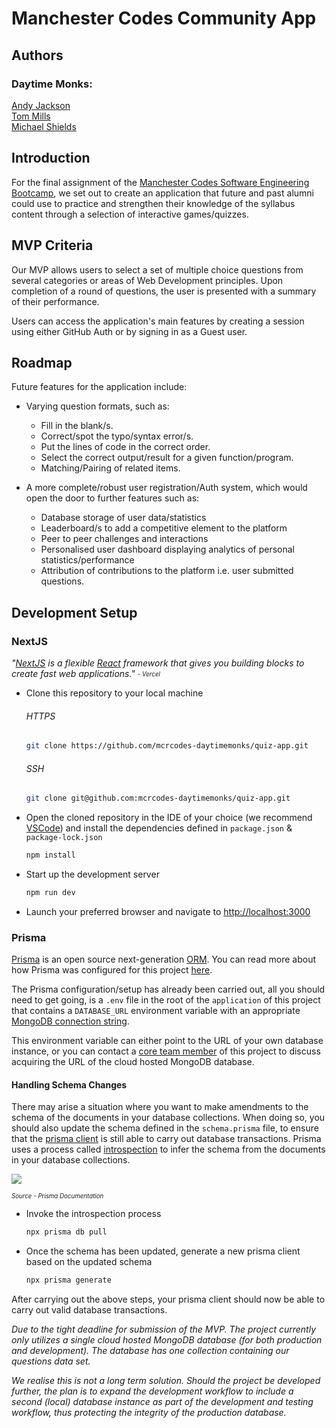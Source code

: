 # Manchester Codes Community App

## Authors
### Daytime Monks: 
[Andy Jackson](https://github.com/andyja)  
[Tom Mills](https://github.com/tdot124)  
[Michael Shields](https://github.com/mike-shields-dev)

## Introduction

For the final assignment of the [Manchester Codes Software Engineering Bootcamp](https://www.manchestercodes.com/courses/bootcamp?gclid=CjwKCAjwzY2bBhB6EiwAPpUpZtKmQAw5sFDAxo4rOrP8J8R874Nm5ivEdzg_04ADAzxy12jAaoqhkhoC2xgQAvD_BwE), we set out to create an application that future and past alumni could use to practice and strengthen their knowledge of the syllabus content through a selection of interactive games/quizzes.  

## MVP Criteria

Our MVP allows users to select a set of multiple choice questions from several categories or areas of Web Development principles. Upon completion of a round of questions, the user is presented with a summary of their performance. 

Users can access the application's main features by creating a session using either GitHub Auth or by signing in as a Guest user. 

## Roadmap

Future features for the application include: 
* Varying question formats, such as: 
    - Fill in the blank/s. 
    - Correct/spot the typo/syntax error/s.
    - Put the lines of code in the correct order.
    - Select the correct output/result for a given function/program.
    - Matching/Pairing of related items.
  
* A more complete/robust user registration/Auth system, which would open the door to further features such as:
    - Database storage of user data/statistics
    - Leaderboard/s to add a competitive element to the platform
    - Peer to peer challenges and interactions
    - Personalised user dashboard displaying analytics of personal statistics/performance
    - Attribution of contributions to the platform i.e. user submitted questions.

## Development Setup

### NextJS

*"[NextJS](https://nextjs.org/learn/foundations/about-nextjs/what-is-nextjs) is a flexible [React](https://reactjs.org/) framework that gives you building blocks to create fast web applications."* <sub><sup><i> - Vercel </i></sup></sub>


- Clone this repository to your local machine  
    ###### HTTPS 
     ```bash
    git clone https://github.com/mcrcodes-daytimemonks/quiz-app.git
    ```
    ###### SSH
    ```bash
    git clone git@github.com:mcrcodes-daytimemonks/quiz-app.git
    ```
- Open the cloned repository in the IDE of your choice (we recommend [VSCode](https://code.visualstudio.com/)) and install the dependencies defined in `package.json` & `package-lock.json`
  
    ```bash
    npm install
    ```
- Start up the development server
  
    ```bash
    npm run dev
    ```
- Launch your preferred browser and navigate to [http://localhost:3000](http://localhost:3000)

### Prisma

[Prisma](https://www.prisma.io/) is an open source next-generation [ORM](https://en.wikipedia.org/wiki/Object%E2%80%93relational_mapping). You can read more about how Prisma was configured for this project [here](https://www.prisma.io/docs/getting-started/setup-prisma/start-from-scratch/mongodb-typescript-mongodb).

The Prisma configuration/setup has already been carried out, all you should need to get going, is a `.env` file in the root of the `application` of this project that contains a `DATABASE_URL` environment variable with an appropriate [MongoDB connection string](https://www.mongodb.com/docs/manual/reference/connection-string/). 

This environment variable can either point to the URL of your own database instance, or you can contact a [core team member](#authors) of this project to discuss acquiring the URL of the cloud hosted MongoDB database.

#### Handling Schema Changes

There may arise a situation where you want to make amendments to the schema of the documents in your database collections. When doing so, you should also update the schema defined in the `schema.prisma` file, to ensure that the [prisma client](https://www.prisma.io/docs/concepts/components/prisma-client) is still able to carry out database transactions. Prisma uses a process called [introspection](https://www.prisma.io/docs/concepts/components/introspection) to infer the schema from the documents in your database collections. 

![](https://res.cloudinary.com/prismaio/image/upload/v1628761155/docs/f7itiYw.png) 

<sub><sup><i>Source - Prisma Documentation</i></sup></sub>

- Invoke the introspection process
  
    ```bash
    npx prisma db pull
    ```
- Once the schema has been updated, generate a new prisma client based on the updated schema
  
    ```bash
    npx prisma generate
    ```

After carrying out the above steps, your prisma client should now be able to carry out valid database transactions. 

*Due to the tight deadline for submission of the MVP. The project currently only utilizes a single cloud hosted MongoDB database (for both production and development). The database has one collection containing our questions data set.*

*We realise this is not a long term solution. Should the project be developed further, the plan is to expand the development workflow to include a second (local) database instance as part of the development and testing workflow, thus protecting the integrity of the production database.*
